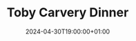 ---
title: "Toby Carvery Dinner"
date: 2024-04-30T19:00:00+01:00
end_date: 2024-04-30T22:00:00+01:00
lng: "-1.0953810869915512"
lat: "52.955223707397174"
---